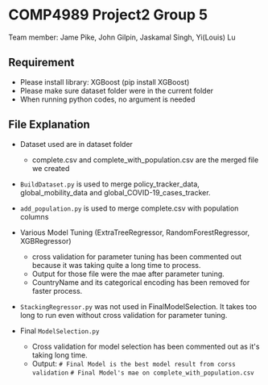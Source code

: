 COMP4989 Project2 Group 5
===================

Team member: Jame Pike, John Gilpin, Jaskamal Singh, Yi(Louis) Lu

Requirement
-----------
- Please install library: XGBoost (pip install XGBoost)
- Please make sure dataset folder were in the current folder
- When running python codes, no argument is needed


File Explanation
-----------------
- Dataset used are in dataset folder
    - complete.csv and complete_with_population.csv are the merged file we created

- `BuildDataset.py` is used to merge policy_tracker_data, global_mobility_data and global_COVID-19_cases_tracker.

- `add_population.py` is used to merge complete.csv with population columns

- Various Model Tuning (ExtraTreeRegressor, RandomForestRegressor, XGBRegressor)
    - cross validation for parameter tuning has been commented out because it was taking quite a long time to process.
    - Output for those file were the mae after parameter tuning.
    - CountryName and its categorical encoding has been removed for faster process.

- `StackingRegressor.py` was not used in FinalModelSelection. It takes too long to run even without cross validation for
  parameter tuning.

- Final `ModelSelection.py`
    - Cross validation for model selection has been commented out as it's taking long time.
    - Output:
    `# Final Model is the best model result from corss validation`
    `# Final Model's mae on complete_with_population.csv`
